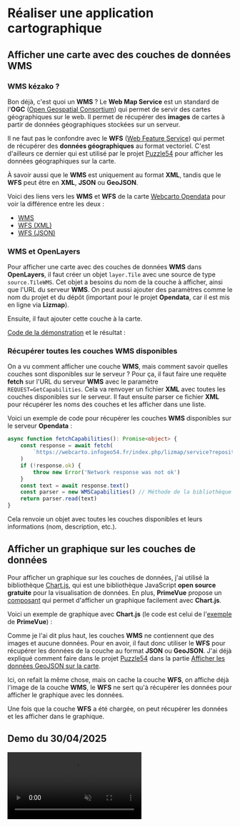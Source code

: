<script setup>
import DemoWMS from './components/DemoWMS.vue';
import DemoChartjs from './components/DemoChartjs.vue';
</script>

# Réaliser une application cartographique

## Afficher une carte avec des couches de données WMS

### WMS kézako ?

Bon déjà, c'est quoi un **WMS** ? Le **Web Map Service** est un standard de l'**OGC** ([Open Geospatial Consortium](https://fr.wikipedia.org/wiki/Open_Geospatial_Consortium)) 
qui permet de servir des cartes géographiques sur le web.
Il permet de récupérer des **images** de cartes à partir de données géographiques stockées sur un serveur.

Il ne faut pas le confondre avec le **WFS** ([Web Feature Service](https://fr.wikipedia.org/wiki/Web_Feature_Service)) 
qui permet de récupérer des **données géographiques** au format vectoriel.
C'est d'ailleurs ce dernier qui est utilisé par le projet [Puzzle54](/projects/creations/puzzle54/intro) pour afficher les données géographiques sur la carte.

À savoir aussi que le **WMS** est uniquement au format **XML**, tandis que le **WFS** peut être en **XML**, **JSON** ou **GeoJSON**.

Voici des liens vers les **WMS** et **WFS** de la carte [Webcarto Opendata](https://webcarto.infogeo54.fr/index.php/view/map?repository=opendata&project=opendata) 
pour voir la différence entre les deux :
- [WMS](https://webcarto.infogeo54.fr/index.php/lizmap/service?repository=opendata&project=opendata&SERVICE=WMS&VERSION=1.3.0&REQUEST=GetCapabilities)
- [WFS (XML)](https://webcarto.infogeo54.fr/index.php/lizmap/service?repository=opendata&project=opendata&SERVICE=WFS&VERSION=1.3.0&REQUEST=GetFeature&typename=Colleges)
- [WFS (JSON)](https://webcarto.infogeo54.fr/index.php/lizmap/service?repository=opendata&project=opendata&SERVICE=WFS&VERSION=1.3.0&REQUEST=GetFeature&typename=Colleges&outputFormat=application/json)

### WMS et OpenLayers

Pour afficher une carte avec des couches de données **WMS** dans **OpenLayers**, il faut créer un objet `layer.Tile` avec une source de type `source.TileWMS`.
Cet objet a besoins du nom de la couche à afficher, ainsi que l'URL du serveur **WMS**.
On peut aussi ajouter des paramètres comme le nom du projet et du dépôt (important pour le projet **Opendata**, car il est mis en ligne via **Lizmap**).

Ensuite, il faut ajouter cette couche à la carte.

[Code de la démonstration](/annexe/codes/ogcviewer#afficher-une-carte-avec-des-couches-de-donnees-wms) et le résultat :

<DemoWMS />

### Récupérer toutes les couches WMS disponibles

On a vu comment afficher une couche **WMS**, mais comment savoir quelles couches sont disponibles sur le serveur ?
Pour ça, il faut faire une requête **fetch** sur l'URL du serveur **WMS** avec le paramètre `REQUEST=GetCapabilities`.
Cela va renvoyer un fichier **XML** avec toutes les couches disponibles sur le serveur.
Il faut ensuite parser ce fichier **XML** pour récupérer les noms des couches et les afficher dans une liste.

Voici un exemple de code pour récupérer les couches **WMS** disponibles sur le serveur **Opendata** :

```typescript
async function fetchCapabilities(): Promise<object> {
    const response = await fetch(
        `https://webcarto.infogeo54.fr/index.php/lizmap/service?repository=opendata&project=opendata&SERVICE=WMS&VERSION=1.3.0&REQUEST=GetCapabilities`,
    )
    if (!response.ok) {
        throw new Error('Network response was not ok')
    }
    const text = await response.text()
    const parser = new WMSCapabilities() // Méthode de la bibliothèque OpenLayers qui permet de parser le fichier XML
    return parser.read(text)
}
```

Cela renvoie un objet avec toutes les couches disponibles et leurs informations (nom, description, etc.).

## Afficher un graphique sur les couches de données

Pour afficher un graphique sur les couches de données, j'ai utilisé la bibliothèque [Chart.js](https://www.chartjs.org/),
qui est une bibliothèque JavaScript **open source gratuite** pour la visualisation de données.
En plus, **PrimeVue** propose un [composant](https://www.primevue.org/chart/) qui permet d'afficher un graphique facilement avec **Chart.js**.

Voici un exemple de graphique avec **Chart.js** (le code est celui de l'[exemple](https://primevue.org/chart/#pie) de **PrimeVue**) :

<DemoChartjs />

Comme je l'ai dit plus haut, les couches **WMS** ne contiennent que des images et aucune données.
Pour en avoir, il faut donc utiliser le **WFS** pour récupérer les données de la couche au format **JSON** ou **GeoJSON**.
J'ai déjà expliqué comment faire dans le projet [Puzzle54](/projects/creations/puzzle54/intro) dans la partie 
[Afficher les données GeoJSON sur la carte](/projects/creations/puzzle54/realisation#afficher-les-donnees-geojson-sur-la-carte).

Ici, on refait la même chose, mais on cache la couche **WFS**, on affiche déjà l'image de la couche **WMS**,
le **WFS** ne sert qu'à récupérer les données pour afficher le graphique avec les données.

Une fois que la couche **WFS** a été chargée, on peut récupérer les données et les afficher dans le graphique.

## Demo du 30/04/2025

<video controls muted autoplay loop style="margin: 0 auto; max-width: 100%">
    <source src="/video/demo-ogcviewer.mp4" type="video/mp4">
    Your browser does not support the video tag. 
</video>